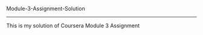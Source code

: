 Module-3-Assignment-Solution

********************************************

This is my solution of Coursera Module 3 Assignment